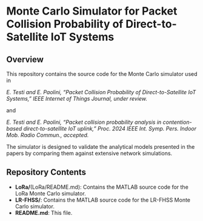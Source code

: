 # Monte Carlo Simulator for Packet Collision Probability of Direct-to-Satellite IoT Systems

## Overview

This repository contains the source code for the Monte Carlo simulator used in 

*E. Testi and E. Paolini, “Packet Collision Probability of Direct-to-Satellite IoT Systems,” IEEE Internet of Things Journal, under review.*

and

*E. Testi and E. Paolini, “Packet collision probability analysis in contention-based direct-to-satellite IoT uplink,” Proc. 2024 IEEE Int. Symp. Pers. Indoor Mob. Radio Commun., accepted.*

The simulator is designed to validate the analytical models presented in the papers by comparing them against extensive network simulations.


## Repository Contents

- **LoRa/**(LoRa/README.md): Contains the MATLAB source code for the LoRa Monte Carlo simulator.
- **LR-FHSS/**: Contains the MATLAB source code for the LR-FHSS Monte Carlo simulator.
- **README.md**: This file.

